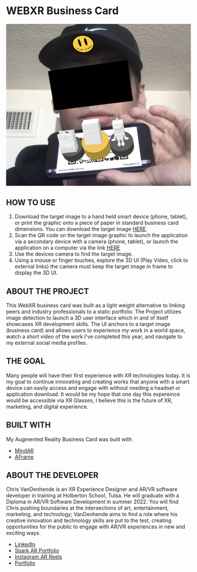# WEBXR Business Card

![Project Hero Image](BusinessCard_UI.PNG?raw=true "Hero Image")

## HOW TO USE
1. Download the target image to a hand held smart device (phone, tablet), or print the graphic onto a piece of paper in standard business card dimensions. You can download the target image [HERE](https://github.com/chrisvanndy/MindAR_BusinessCard/blob/master/Assets/card.JPG).
2. Scan the QR code on the target image graphic to launch the application via a secondary device with a camera (phone, tablet), or launch the application on a computer via the link [HERE](https://chrisvanndy.github.io/MindAR_BusinessCard/)
3. Use the devices camera to find the target image.
4. Using a mouse or finger touches, explore the 3D UI (Play Video, click to external links) the camera must keep the target image in frame to display the 3D UI.

## ABOUT THE PROJECT
This WebXR business card was built as a light weight alternative to linking peers and industry professionals to a static portfolio.  The Project utilizes image detection to launch a 3D user interface which in and of itself showcases XR development skills.  The UI anchors to a target image (business card) and allows users to experience my work in a world space, watch a short video of the work I've completed this year, and navigate to my external social media profiles. 

## THE GOAL
Many people will have their first experience with XR technologies today.  It is my goal to continue innovating and creating works that anyone with a smart device can easily access and engage with without needing a headset or application download. It would be my hope that one day this expereince would be accessible via XR Glasses, I believe this is the future of XR, marketing, and digital experience. 
## BUILT WITH
My Augmented Reality Business Card was built with 
- [MindAR](https://hiukim.github.io/mind-ar-js-doc/)
- [AFrame](https://aframe.io/)

## ABOUT THE DEVELOPER
Chris VanDenhende is an XR Experience Designer and AR/VR software developer in training at Holberton School, Tulsa. He will graduate with a Diploma in AR/VR Software Development in summer 2022.  You will find Chris pushing boundaries at the intersections of art, entertainment, marketing, and technology; VanDenhende aims to find a role where his creative innovation and technology skills are put to the test, creating opportunities for the public to engage with AR/VR experiences in new and exciting ways.

- [LinkedIn](https://www.linkedin.com/in/chrisvanndy/)
- [Spark AR Portfolio](https://www.facebook.com/sparkarhub/portfolios/fb/chris.vandenhende.1/)
- [Instagram AR Reels](https://www.instagram.com/chrisvanndy/reels/)
- [Portfolio](https://chrisvanndy.github.io/)